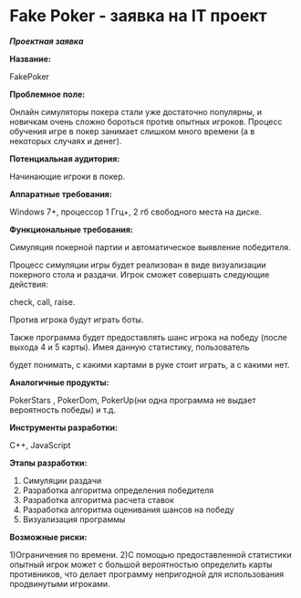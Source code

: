 # Fake Poker - заявка на IT проект

***Проектная заявка***

**Название:**

FakePoker

**Проблемное поле:**

Онлайн симуляторы покера стали уже достаточно популярны, и новичкам очень сложно бороться против опытных игроков. Процесс обучения игре в покер занимает слишком много времени (а в некоторых случаях и денег).

**Потенциальная аудитория:**

Начинающие игроки в покер.

**Аппаратные требования:**

Windows 7+, процессор 1 Ггц+, 2 гб свободного места на диске.

**Функциональные требования:**

Симуляция покерной партии и автоматическое выявление победителя.

Процесс симуляции игры будет реализован в виде визуализации покерного стола и раздачи. Игрок сможет совершать следующие действия:

check, call, raise. 

Против игрока будут играть боты.

Также программа будет предоставлять шанс игрока на победу (после выхода 4 и 5 карты). Имея данную статистику, пользователь

будет понимать, с какими картами в руке стоит играть, а с какими нет.

**Аналогичные продукты:**

PokerStars , PokerDom, PokerUp(ни одна программа не выдает вероятность победы) и т.д.

**Инструменты разработки:**

C++, JavaScript

**Этапы разработки:**

1)	Симуляции раздачи
2)	Разработка алгоритма определения победителя
3)	Разработка алгоритма расчета ставок
4)	Разработка алгоритма оценивания шансов на победу
5)	Визуализация программы

 **Возможные риски:**
 
1)Ограничения по времени.
2)С помощью предоставленной статистики опытный игрок может с большой вероятностью определить карты противников, что делает программу непригодной для использования продвинутыми игроками.

